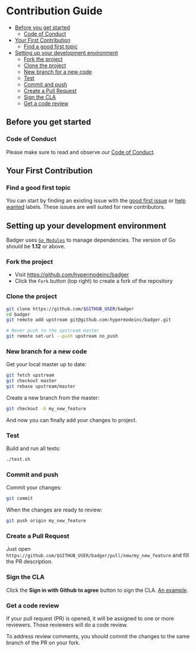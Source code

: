 # Contribution Guide

- [Before you get started](#before-you-get-started)
  - [Code of Conduct](#code-of-conduct)
- [Your First Contribution](#your-first-contribution)
  - [Find a good first topic](#find-a-good-first-topic)
- [Setting up your development environment](#setting-up-your-development-environment)
  - [Fork the project](#fork-the-project)
  - [Clone the project](#clone-the-project)
  - [New branch for a new code](#new-branch-for-a-new-code)
  - [Test](#test)
  - [Commit and push](#commit-and-push)
  - [Create a Pull Request](#create-a-pull-request)
  - [Sign the CLA](#sign-the-cla)
  - [Get a code review](#get-a-code-review)

## Before you get started

### Code of Conduct

Please make sure to read and observe our [Code of Conduct](./CODE_OF_CONDUCT.md).

## Your First Contribution

### Find a good first topic

You can start by finding an existing issue with the
[good first issue](https://github.com/hypermodeinc/badger/labels/good%20first%20issue) or
[help wanted](https://github.com/hypermodeinc/badger/labels/help%20wanted) labels. These issues are
well suited for new contributors.

## Setting up your development environment

Badger uses [`Go Modules`](https://github.com/golang/go/wiki/Modules) to manage dependencies. The
version of Go should be **1.12** or above.

### Fork the project

- Visit https://github.com/hypermodeinc/badger
- Click the `Fork` button (top right) to create a fork of the repository

### Clone the project

```sh
git clone https://github.com/$GITHUB_USER/badger
cd badger
git remote add upstream git@github.com:hypermodeinc/badger.git

# Never push to the upstream master
git remote set-url --push upstream no_push
```

### New branch for a new code

Get your local master up to date:

```sh
git fetch upstream
git checkout master
git rebase upstream/master
```

Create a new branch from the master:

```sh
git checkout -b my_new_feature
```

And now you can finally add your changes to project.

### Test

Build and run all tests:

```sh
./test.sh
```

### Commit and push

Commit your changes:

```sh
git commit
```

When the changes are ready to review:

```sh
git push origin my_new_feature
```

### Create a Pull Request

Just open `https://github.com/$GITHUB_USER/badger/pull/new/my_new_feature` and fill the PR
description.

### Sign the CLA

Click the **Sign in with Github to agree** button to sign the CLA.
[An example](https://cla-assistant.io/hypermodeinc/badger?pullRequest=1377).

### Get a code review

If your pull request (PR) is opened, it will be assigned to one or more reviewers. Those reviewers
will do a code review.

To address review comments, you should commit the changes to the same branch of the PR on your fork.
